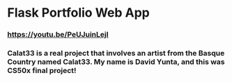 # Flask Portfolio Web App

### https://youtu.be/PeUJuinLejI

### Calat33 is a real project that involves an artist from the Basque Country named Calat33. My name is David Yunta, and this was CS50x final project!
